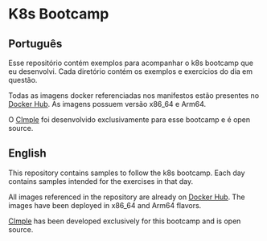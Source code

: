 # K8s Bootcamp

## Português

Esse repositório contém exemplos para acompanhar o k8s bootcamp que eu
desenvolvi. Cada diretório contém os exemplos e exercícios do dia em questão.

Todas as imagens docker referenciadas nos manifestos estão presentes no
[Docker Hub](https://hub.docker.com/). As imagens possuem versão x86\_64 e
Arm64. 

O [CImple](https://github.com/taksan/cimple) foi desenvolvido
exclusivamente para esse bootcamp e é open source.

## English

This repository contains samples to follow the k8s bootcamp. Each
day contains samples intended for the exercises in that day.

All images referenced in the repository are already on 
[Docker Hub](https://hub.docker.com/). The images have been deployed 
in x86\_64 and Arm64 flavors.

[CImple](https://github.com/taksan/cimple) has been developed exclusively
for this bootcamp and is open source.
